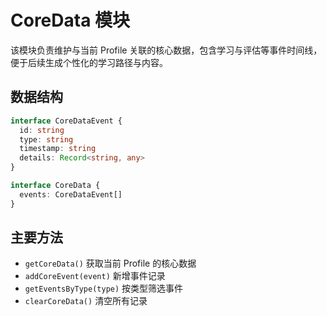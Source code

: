 # CoreData 模块

该模块负责维护与当前 Profile 关联的核心数据，包含学习与评估等事件时间线，便于后续生成个性化的学习路径与内容。

## 数据结构
```typescript
interface CoreDataEvent {
  id: string
  type: string
  timestamp: string
  details: Record<string, any>
}

interface CoreData {
  events: CoreDataEvent[]
}
```

## 主要方法
- `getCoreData()` 获取当前 Profile 的核心数据
- `addCoreEvent(event)` 新增事件记录
- `getEventsByType(type)` 按类型筛选事件
- `clearCoreData()` 清空所有记录
